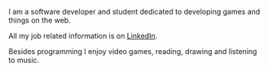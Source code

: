 I am a software developer and student dedicated to developing games and things on the web.

All my job related information is on [LinkedIn](https://www.linkedin.com/in/matijanovosel/).

Besides programming I enjoy video games, reading, drawing and listening to music.
